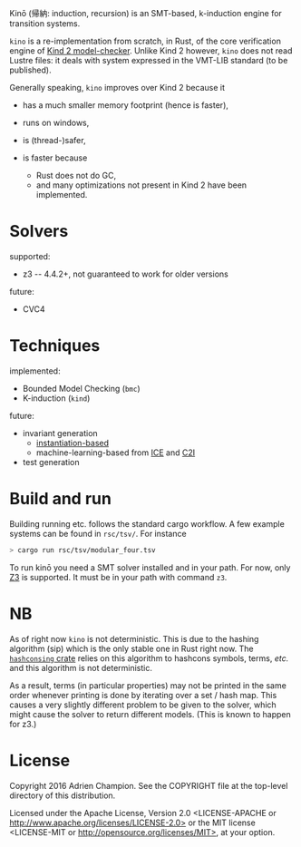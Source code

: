 Kinō (帰納: induction, recursion) is an SMT-based, k-induction engine for transition systems.

`kino` is a re-implementation from scratch, in Rust, of the core verification
engine of [Kind 2 model-checker](https://kind2-mc.github.io/kind2/). Unlike
Kind 2 however, `kino` does not read Lustre files: it deals with system
expressed in the VMT-LIB standard (to be published).

Generally speaking, `kino` improves over Kind 2 because it

- has a much smaller memory footprint (hence is faster),
- runs on windows,
- is (thread-)safer,
- is faster because

  - Rust does not do GC,
  - and many optimizations not present in Kind 2 have been implemented.

# Solvers

supported:

- z3 -- 4.4.2+, not guaranteed to work for older versions

future:

- CVC4

# Techniques

implemented:

- Bounded Model Checking (`bmc`)
- K-induction (`kind`)

future:

- invariant generation
    - [instantiation-based][graph based invgen]
    - machine-learning-based from [ICE][ice invgen] and [C2I][c2i invgen]
- test generation

# Build and run

Building running etc. follows the standard cargo workflow. A few example
systems can be found in `rsc/tsv/`. For instance

```bash
> cargo run rsc/tsv/modular_four.tsv
```

To run kinō you need a SMT solver installed and in your path.
For now, only [Z3][z3] is supported. It must be in your path with command `z3`.

# NB

As of right now `kino` is not deterministic. This is due to the hashing
algorithm (sip) which is the only stable one in Rust right now. The
[`hashconsing` crate](https://crates.io/crates/hashconsing) relies on this
algorithm to hashcons symbols, terms, *etc.* and this algorithm is not
deterministic.

As a result, terms (in particular properties) may not be printed in the same
order whenever printing is done by iterating over a set / hash map. This causes
a very slightly different problem to be given to the solver, which might cause
the solver to return different models. (This is known to happen for z3.)

# License

Copyright 2016 Adrien Champion. See the COPYRIGHT file at the top-level
directory of this distribution.

Licensed under the Apache License, Version 2.0 <LICENSE-APACHE or
http://www.apache.org/licenses/LICENSE-2.0> or the MIT license <LICENSE-MIT or
http://opensource.org/licenses/MIT>, at your option.



[graph based invgen]: http://homepage.cs.uiowa.edu/~tinelli/papers/KahGT-NFM-11.pdf (Instantiation-based Invariant Generation)
[ice invgen]: http://web.engr.illinois.edu/~garg11/papers/dt-ice.pdf (ICE Invariant Generation)
[c2i invgen]: http://web.stanford.edu/~sharmar/pubs/c2i.pdf (C2I Invariant Generation)

[z3]: https://github.com/Z3Prover/z3 (Z3 SMT solver)